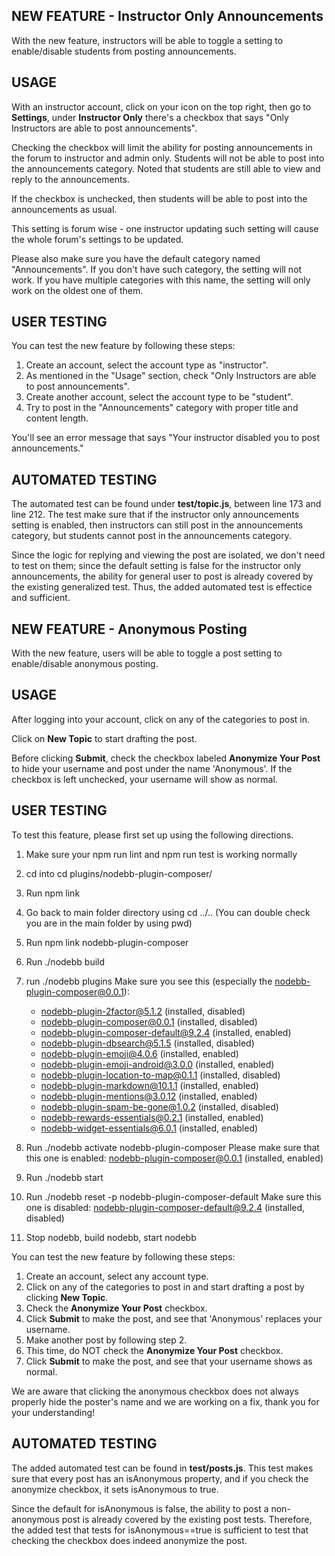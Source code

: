 ## NEW FEATURE - Instructor Only Announcements
With the new feature, instructors will be able to toggle a setting to enable/disable students from posting announcements.

## USAGE
With an instructor account, click on your icon on the top right, then go to **Settings**, under **Instructor Only** there's a checkbox that says "Only Instructors are able to post announcements".

Checking the checkbox will limit the ability for posting announcements in the forum to instructor and admin only. Students will not be able to post into the announcements category. Noted that students are still able to view and reply to the announcements.

If the checkbox is unchecked, then students will be able to post into the announcements as usual.

This setting is forum wise - one instructor updating such setting will cause the whole forum's settings to be updated.

Please also make sure you have the default category named "Announcements". If you don't have such category, the setting will not work. If you have multiple categories with this name, the setting will only work on the oldest one of them.


## USER TESTING
You can test the new feature by following these steps:
1. Create an account, select the account type as "instructor".
2. As mentioned in the "Usage" section, check "Only Instructors are able to post announcements".
3. Create another account, select the account type to be "student".
4. Try to post in the "Announcements" category with proper title and content length.

You'll see an error message that says "Your instructor disabled you to post announcements."

## AUTOMATED TESTING

The automated test can be found under **test/topic.js**, between line 173 and line 212. The test make sure that if the instructor only announcements setting is enabled, then instructors can still post in the announcements category, but students cannot post in the announcements category. 

Since the logic for replying and viewing the post are isolated, we don't need to test on them; since the default setting is false for the instructor only announcements, the ability for general user to post is already covered by the existing generalized test. Thus, the added automated test is effectice and sufficient.

## NEW FEATURE - Anonymous Posting
With the new feature, users will be able to toggle a post setting to enable/disable anonymous posting.

## USAGE
After logging into your account, click on any of the categories to post in.

Click on **New Topic** to start drafting the post.

Before clicking **Submit**, check the checkbox labeled **Anonymize Your Post** to hide your username and post under the name 'Anonymous'. If the checkbox is left unchecked, your username will show as normal.

## USER TESTING
To test this feature, please first set up using the following directions. 

1. Make sure your npm run lint and npm run test is working normally
2. cd into cd plugins/nodebb-plugin-composer/
3. Run npm link
4. Go back to main folder directory using cd ../.. (You can double check you are in the main folder by using pwd)
5. Run npm link nodebb-plugin-composer
6. Run ./nodebb build
7. run ./nodebb plugins 
Make sure you see this (especially the nodebb-plugin-composer@0.0.1):
    * nodebb-plugin-2factor@5.1.2 (installed, disabled)
	* nodebb-plugin-composer@0.0.1 (installed, disabled)
	* nodebb-plugin-composer-default@9.2.4 (installed, enabled)
	* nodebb-plugin-dbsearch@5.1.5 (installed, disabled)
	* nodebb-plugin-emoji@4.0.6 (installed, enabled)
	* nodebb-plugin-emoji-android@3.0.0 (installed, enabled)
	* nodebb-plugin-location-to-map@0.1.1 (installed, disabled)
	* nodebb-plugin-markdown@10.1.1 (installed, enabled)
	* nodebb-plugin-mentions@3.0.12 (installed, enabled)
	* nodebb-plugin-spam-be-gone@1.0.2 (installed, disabled)
	* nodebb-rewards-essentials@0.2.1 (installed, enabled)
	* nodebb-widget-essentials@6.0.1 (installed, enabled)

8. Run ./nodebb activate nodebb-plugin-composer
Please make sure that this one is enabled:  nodebb-plugin-composer@0.0.1 (installed, enabled)
9. Run ./nodebb start
10. Run ./nodebb reset -p nodebb-plugin-composer-default
Make sure this one is disabled: nodebb-plugin-composer-default@9.2.4 (installed, disabled)
11. Stop nodebb, build nodebb, start nodebb 

You can test the new feature by following these steps:
1. Create an account, select any account type.
2. Click on any of the categories to post in and start drafting a post by clicking **New Topic**.
3. Check the **Anonymize Your Post** checkbox.
4. Click **Submit** to make the post, and see that 'Anonymous' replaces your username.
5. Make another post by following step 2.
6. This time, do NOT check the **Anonymize Your Post** checkbox.
7. Click **Submit** to make the post, and see that your username shows as normal.

We are aware that clicking the anonymous checkbox does not always properly hide the poster's name 
and we are working on a fix, thank you for your understanding!

## AUTOMATED TESTING

The added automated test can be found in **test/posts.js**. This test makes sure that every post has an isAnonymous property, and if you check the anonymize checkbox, it sets isAnonymous to true. 

Since the default for isAnonymous is false, the ability to post a non-anonymous post is already covered by the existing post tests. Therefore, the added test that tests for isAnonymous==true is sufficient to test that checking the checkbox does indeed anonymize the post.
